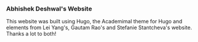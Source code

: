 ### Abhishek Deshwal's Website

This website was built using Hugo, the Academimal theme for Hugo and elements from Lei Yang's, Gautam Rao's and Stefanie Stantcheva's website. Thanks a lot to both!


